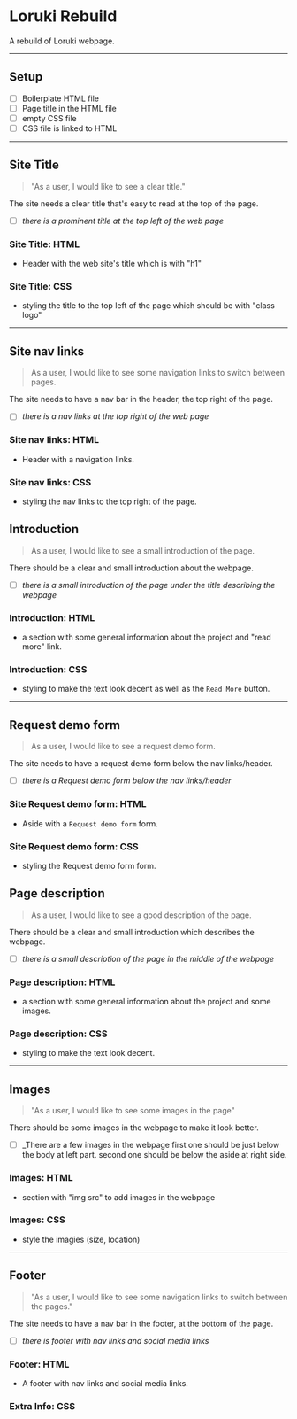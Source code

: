 # Loruki Rebuild

A rebuild of Loruki webpage.

---

## Setup

- [ ] Boilerplate HTML file
- [ ] Page title in the HTML file
- [ ] empty CSS file
- [ ] CSS file is linked to HTML

---

## Site Title

<!-- user story -->

> "As a user, I would like to see a clear title."

<!-- detailed description -->

The site needs a clear title that's easy to read at the top of the page.

<!-- acceptance criteria -->

- [ ] _there is a prominent title at the top left of the web page_

<!-- code you think you will need -->

### Site Title: HTML

- Header with the web site's title which is with "h1"

### Site Title: CSS

- styling the title to the top left of the page which should be with "class
  logo"

---

## Site nav links

<!-- user story -->

> As a user, I would like to see some navigation links to switch between pages.

<!-- detailed description -->

The site needs to have a nav bar in the header, the top right of the page.

<!-- acceptance criteria -->

- [ ] _there is a nav links at the top right of the web page_

<!-- code you think you will need -->

### Site nav links: HTML

- Header with a navigation links.

### Site nav links: CSS

- styling the nav links to the top right of the page.

## Introduction

> As a user, I would like to see a small introduction of the page.

There should be a clear and small introduction about the webpage.

- [ ] _there is a small introduction of the page under the title describing the
      webpage_

### Introduction: HTML

- a section with some general information about the project and "read more"
  link.

### Introduction: CSS

- styling to make the text look decent as well as the `Read More` button.

---

## Request demo form

<!-- user story -->

> As a user, I would like to see a request demo form.

<!-- detailed description -->

The site needs to have a request demo form below the nav links/header.

<!-- acceptance criteria -->

- [ ] _there is a Request demo form below the nav links/header_

<!-- code you think you will need -->

### Site Request demo form: HTML

- Aside with a `Request demo form` form.

### Site Request demo form: CSS

- styling the Request demo form form.

## Page description

> As a user, I would like to see a good description of the page.

There should be a clear and small introduction which describes the webpage.

- [ ] _there is a small description of the page in the middle of the webpage_

### Page description: HTML

- a section with some general information about the project and some images.

### Page description: CSS

- styling to make the text look decent.

---

## Images

> "As a user, I would like to see some images in the page"

There should be some images in the webpage to make it look better.

- [ ] \_There are a few images in the webpage first one should be just below the
      body at left part. second one should be below the aside at right side.

### Images: HTML

- section with "img src" to add images in the webpage

### Images: CSS

- style the imagies (size, location)

---

## Footer

> "As a user, I would like to see some navigation links to switch between the
> pages."

The site needs to have a nav bar in the footer, at the bottom of the page.

- [ ] _there is footer with nav links and social media links_

### Footer: HTML

- A footer with nav links and social media links.

### Extra Info: CSS
